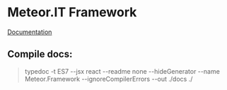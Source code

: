# Meteor.IT Framework

[Documentation](https://meteor-dev.github.io/Meteor.Framework/)

## Compile docs:
> typedoc -t ES7 --jsx react --readme none --hideGenerator --name Meteor.Framework --ignoreCompilerErrors --out ./docs ./